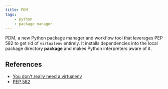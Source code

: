 ```yaml
---
title: PDM
tags:
    - python
    - package manager
---
```

PDM, a new Python package manager and workflow tool that leverages PEP 582 to get rid of `virtualenv` entirely. It installs dependencies into the local package directory __package__ and makes Python interpreters aware of it.


## References
- [You don't really need a virtualenv](https://frostming.com/2021/01-22/introducing-pdm/#pep-582----python-local-packages-directory)
- [PEP 582](https://www.python.org/dev/peps/pep-0582/)